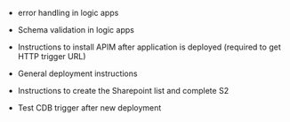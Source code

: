 
* error handling in logic apps
* Schema validation in logic apps

* Instructions to install APIM after application is deployed (required to get HTTP trigger URL)
* General deployment instructions
* Instructions to create the Sharepoint list and complete S2

* Test CDB trigger after new deployment

